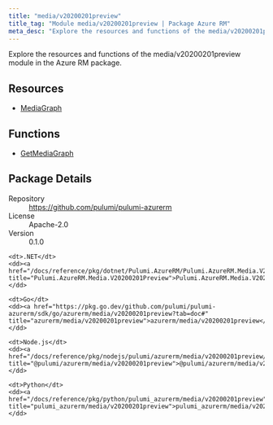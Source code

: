```yaml
---
title: "media/v20200201preview"
title_tag: "Module media/v20200201preview | Package Azure RM"
meta_desc: "Explore the resources and functions of the media/v20200201preview module in the Azure RM package."
---
```


<!-- WARNING: this file was generated by Pulumi Docs Generator. -->
<!-- Do not edit by hand unless you're certain you know what you are doing! -->

Explore the resources and functions of the media/v20200201preview module in the Azure RM package.

<h2 id="resources">Resources</h2>
<ul class="api">
    <li><a href="mediagraph" title="MediaGraph"><span class="symbol resource"></span>MediaGraph</a></li>
</ul>

<h2 id="functions">Functions</h2>
<ul class="api">
    <li><a href="getmediagraph" title="GetMediaGraph"><span class="symbol function"></span>GetMediaGraph</a></li>
</ul>

<h2 id="package-details">Package Details</h2>
<dl class="package-details">
	<dt>Repository</dt>
	<dd><a href="https://github.com/pulumi/pulumi-azurerm">https://github.com/pulumi/pulumi-azurerm</a></dd>
	<dt>License</dt>
	<dd>Apache-2.0</dd>
	<dt>Version</dt>
	<dd>0.1.0</dd>
</dl>



<dl class="tabular">

    <dt>.NET</dt>
    <dd><a href="/docs/reference/pkg/dotnet/Pulumi.AzureRM/Pulumi.AzureRM.Media.V20200201Preview.html" title="Pulumi.AzureRM.Media.V20200201Preview">Pulumi.AzureRM.Media.V20200201Preview</a></dd>

    <dt>Go</dt>
    <dd><a href="https://pkg.go.dev/github.com/pulumi/pulumi-azurerm/sdk/go/azurerm/media/v20200201preview?tab=doc#" title="azurerm/media/v20200201preview">azurerm/media/v20200201preview</a></dd>

    <dt>Node.js</dt>
    <dd><a href="/docs/reference/pkg/nodejs/pulumi/azurerm/media/v20200201preview/#" title="@pulumi/azurerm/media/v20200201preview">@pulumi/azurerm/media/v20200201preview</a></dd>

    <dt>Python</dt>
    <dd><a href="/docs/reference/pkg/python/pulumi_azurerm/media/v20200201preview" title="pulumi_azurerm/media/v20200201preview">pulumi_azurerm/media/v20200201preview</a></dd>

</dl>

